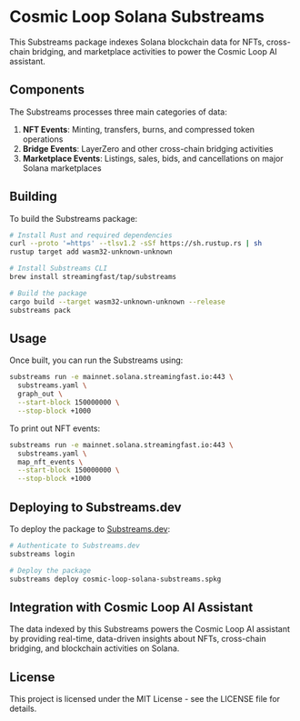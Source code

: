 # Cosmic Loop Solana Substreams

This Substreams package indexes Solana blockchain data for NFTs, cross-chain bridging, and marketplace activities to power the Cosmic Loop AI assistant.

## Components

The Substreams processes three main categories of data:

1. **NFT Events**: Minting, transfers, burns, and compressed token operations
2. **Bridge Events**: LayerZero and other cross-chain bridging activities
3. **Marketplace Events**: Listings, sales, bids, and cancellations on major Solana marketplaces

## Building

To build the Substreams package:

```bash
# Install Rust and required dependencies
curl --proto '=https' --tlsv1.2 -sSf https://sh.rustup.rs | sh
rustup target add wasm32-unknown-unknown

# Install Substreams CLI
brew install streamingfast/tap/substreams

# Build the package
cargo build --target wasm32-unknown-unknown --release
substreams pack
```

## Usage

Once built, you can run the Substreams using:

```bash
substreams run -e mainnet.solana.streamingfast.io:443 \
  substreams.yaml \
  graph_out \
  --start-block 150000000 \
  --stop-block +1000
```

To print out NFT events:

```bash
substreams run -e mainnet.solana.streamingfast.io:443 \
  substreams.yaml \
  map_nft_events \
  --start-block 150000000 \
  --stop-block +1000
```

## Deploying to Substreams.dev

To deploy the package to [Substreams.dev](https://substreams.dev):

```bash
# Authenticate to Substreams.dev
substreams login

# Deploy the package
substreams deploy cosmic-loop-solana-substreams.spkg
```

## Integration with Cosmic Loop AI Assistant

The data indexed by this Substreams powers the Cosmic Loop AI assistant by providing real-time, data-driven insights about NFTs, cross-chain bridging, and blockchain activities on Solana.

## License

This project is licensed under the MIT License - see the LICENSE file for details.
